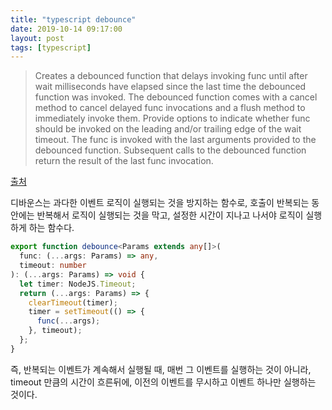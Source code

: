 ```yaml
---
title: "typescript debounce"
date: 2019-10-14 09:17:00
layout: post
tags: [typescript]
---
```


> Creates a debounced function that delays invoking func until after wait milliseconds have elapsed since the last time the debounced function was invoked. The debounced function comes with a cancel method to cancel delayed func invocations and a flush method to immediately invoke them. Provide options to indicate whether func should be invoked on the leading and/or trailing edge of the wait timeout. The func is invoked with the last arguments provided to the debounced function. Subsequent calls to the debounced function return the result of the last func invocation.

[출처](https://lodash.com/docs/4.17.15#debounce)

디바운스는 과다한 이벤트 로직이 실행되는 것을 방지하는 함수로, 호출이 반복되는 동안에는 반복해서 로직이 실행되는 것을 막고, 설정한 시간이 지나고 나서야 로직이 실행하게 하는 함수다. 


```typescript
export function debounce<Params extends any[]>(
  func: (...args: Params) => any,
  timeout: number
): (...args: Params) => void {
  let timer: NodeJS.Timeout;
  return (...args: Params) => {
    clearTimeout(timer);
    timer = setTimeout(() => {
      func(...args);
    }, timeout);
  };
}
```

즉, 반복되는 이벤트가 계속해서 실행될 때, 매번 그 이벤트를 실행하는 것이 아니라, timeout 만큼의 시간이 흐른뒤에, 이전의 이벤트를 무시하고 이벤트 하나만 실행하는 것이다.
